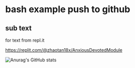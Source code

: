 # bash example push to github

## sub text 
for text from repl.it


https://replit.com/@zhaotan18x/AnxiousDevotedModule

![Anurag's GitHub stats](https://github-readme-stats.vercel.app/api?username=anuraghazra&show_icons=true&theme=radical)
